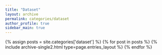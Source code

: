 ```yaml
---
title: "Dataset"
layout: archive
permalink: categories/dataset
author_profile: true
sidebar_main: true
---
```


{% assign posts = site.categories['dataset'] %}
{% for post in posts %} {% include archive-single2.html type=page.entries_layout %} {% endfor %}